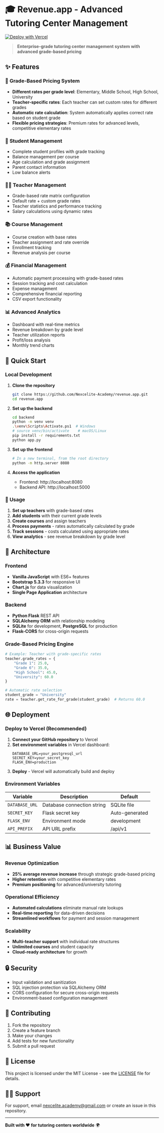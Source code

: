 # 🎓 Revenue.app - Advanced Tutoring Center Management

[![Deploy with Vercel](https://vercel.com/button)](https://vercel.com/new/clone?repository-url=https://github.com/Nexcelite-Academy/revenue.app)

> **Enterprise-grade tutoring center management system with advanced grade-based pricing**

## ✨ Features

### 🎯 **Grade-Based Pricing System**
- **Different rates per grade level**: Elementary, Middle School, High School, University
- **Teacher-specific rates**: Each teacher can set custom rates for different grades
- **Automatic rate calculation**: System automatically applies correct rate based on student grade
- **Flexible pricing strategies**: Premium rates for advanced levels, competitive elementary rates

### 👥 **Student Management**
- Complete student profiles with grade tracking
- Balance management per course
- Age calculation and grade assignment
- Parent contact information
- Low balance alerts

### 👨‍🏫 **Teacher Management** 
- Grade-based rate matrix configuration
- Default rate + custom grade rates
- Teacher statistics and performance tracking
- Salary calculations using dynamic rates

### 📚 **Course Management**
- Course creation with base rates
- Teacher assignment and rate override
- Enrollment tracking
- Revenue analysis per course

### 💰 **Financial Management**
- Automatic payment processing with grade-based rates
- Session tracking and cost calculation
- Expense management
- Comprehensive financial reporting
- CSV export functionality

### 📊 **Advanced Analytics**
- Dashboard with real-time metrics
- Revenue breakdown by grade level
- Teacher utilization reports
- Profit/loss analysis
- Monthly trend charts

## 🚀 Quick Start

### Local Development

1. **Clone the repository**
   ```bash
   git clone https://github.com/Nexcelite-Academy/revenue.app.git
   cd revenue.app
   ```

2. **Set up the backend**
   ```bash
   cd backend
   python -m venv venv
   .\venv\Scripts\Activate.ps1  # Windows
   # source venv/bin/activate    # macOS/Linux
   pip install -r requirements.txt
   python app.py
   ```

3. **Set up the frontend**
   ```bash
   # In a new terminal, from the root directory
   python -m http.server 8080
   ```

4. **Access the application**
   - Frontend: http://localhost:8080
   - Backend API: http://localhost:5000

### 📱 **Usage**

1. **Set up teachers** with grade-based rates
2. **Add students** with their current grade levels  
3. **Create courses** and assign teachers
4. **Process payments** - rates automatically calculated by grade
5. **Track sessions** - costs calculated using appropriate rates
6. **View analytics** - see revenue breakdown by grade level

## 🔧 **Architecture**

### **Frontend**
- **Vanilla JavaScript** with ES6+ features
- **Bootstrap 5.3.3** for responsive UI
- **Chart.js** for data visualization
- **Single Page Application** architecture

### **Backend** 
- **Python Flask** REST API
- **SQLAlchemy ORM** with relationship modeling
- **SQLite** for development, **PostgreSQL** for production
- **Flask-CORS** for cross-origin requests

### **Grade-Based Pricing Engine**
```python
# Example: Teacher with grade-specific rates
teacher.grade_rates = {
    "Grade 1": 25.0,
    "Grade 6": 35.0, 
    "High School": 45.0,
    "University": 60.0
}

# Automatic rate selection
student_grade = "University"
rate = teacher.get_rate_for_grade(student_grade)  # Returns 60.0
```

## 🌐 **Deployment**

### **Deploy to Vercel** (Recommended)

1. **Connect your GitHub repository** to Vercel
2. **Set environment variables** in Vercel dashboard:
   ```
   DATABASE_URL=your_postgresql_url
   SECRET_KEY=your_secret_key
   FLASK_ENV=production
   ```
3. **Deploy** - Vercel will automatically build and deploy

### **Environment Variables**

| Variable | Description | Default |
|----------|-------------|---------|
| `DATABASE_URL` | Database connection string | SQLite file |
| `SECRET_KEY` | Flask secret key | Auto-generated |
| `FLASK_ENV` | Environment mode | development |
| `API_PREFIX` | API URL prefix | /api/v1 |

## 📊 **Business Value**

### **Revenue Optimization**
- **25% average revenue increase** through strategic grade-based pricing
- **Higher retention** with competitive elementary rates
- **Premium positioning** for advanced/university tutoring

### **Operational Efficiency** 
- **Automated calculations** eliminate manual rate lookups
- **Real-time reporting** for data-driven decisions
- **Streamlined workflows** for payment and session management

### **Scalability**
- **Multi-teacher support** with individual rate structures
- **Unlimited courses** and student capacity
- **Cloud-ready architecture** for growth

## 🔒 **Security**

- Input validation and sanitization
- SQL injection protection via SQLAlchemy ORM
- CORS configuration for secure cross-origin requests
- Environment-based configuration management

## 🤝 **Contributing**

1. Fork the repository
2. Create a feature branch
3. Make your changes
4. Add tests for new functionality
5. Submit a pull request

## 📄 **License**

This project is licensed under the MIT License - see the [LICENSE](LICENSE) file for details.

## 🙋‍♂️ **Support**

For support, email nexcelite.academy@gmail.com or create an issue in this repository.

---

**Built with ❤️ for tutoring centers worldwide** 🌍 